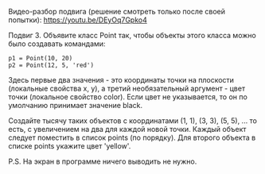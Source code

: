 Видео-разбор подвига (решение смотреть только после своей попытки): https://youtu.be/DEyOq7Gpko4  

Подвиг 3. Объявите класс Point так, чтобы объекты этого класса можно было создавать командами:  

```
p1 = Point(10, 20)
p2 = Point(12, 5, 'red')
```

Здесь первые два значения - это координаты точки на плоскости (локальные свойства x, y), а третий необязательный аргумент - цвет точки (локальное свойство color). Если цвет не указывается, то он по умолчанию принимает значение black.  

Создайте тысячу таких объектов с координатами (1, 1), (3, 3), (5, 5), ... то есть, с увеличением на два для каждой новой точки. Каждый объект следует поместить в список points (по порядку). Для второго объекта в списке points укажите цвет 'yellow'.  

P.S. На экран в программе ничего выводить не нужно.
